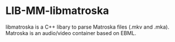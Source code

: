 LIB-MM-libmatroska
==================

libmatroska is a C++ libary to parse Matroska files (.mkv and .mka). Matroska is an audio/video container based on EBML.
